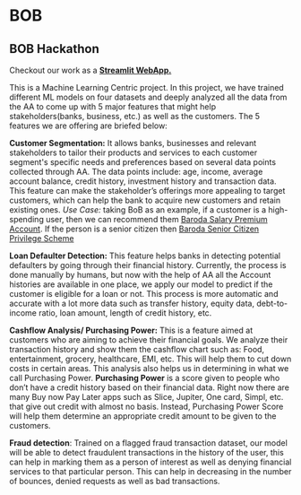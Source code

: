 # BOB
## BOB Hackathon

Checkout our work as a <a href="https://gaurav7888-bob-app-4dihn7.streamlit.app/">**Streamlit WebApp.**</a>


This is a Machine Learning Centric project. In this project, we have trained different ML models on four datasets and deeply analyzed all the data from the AA to come up with 5 major features that might help stakeholders(banks, business, etc.) as well as the customers. 
The 5 features we are offering are briefed below:

**Customer Segmentation:** It allows banks, businesses and relevant stakeholders to tailor their products and services to each customer segment's specific needs and preferences based on several data points collected through AA. The data points include: age, income, average account balance, credit history, investment history and transaction data. This feature can make the stakeholder’s offerings more appealing to target customers, which can help the bank to acquire new customers and retain existing ones.
*Use Case:* taking BoB as an example, if a customer is a high-spending user, then we can recommend them  [Baroda Salary Premium Account](https://www.bankofbaroda.in/personal-banking/accounts/saving-accounts/baroda-salary-premium). If the person is a senior citizen then [Baroda Senior Citizen Privilege Scheme](https://www.bankofbaroda.in/personal-banking/accounts/saving-accounts/baroda-senior-citizen-privilege-saving-account)

**Loan Defaulter Detection:** This feature helps banks in detecting potential defaulters by going through their financial history. Currently, the process is done manually by humans, but now with the help of AA all the Account histories are available in one place, we apply our model to predict if the customer is eligible for a loan or not. This process is more automatic and accurate with a lot more data such as transfer history, equity data, debt-to-income ratio, loan amount, length of credit history, etc. 

**Cashflow Analysis/ Purchasing Power:**  This is a feature aimed at customers who are aiming to achieve their financial goals. We analyze their transaction history and show them the cashflow chart such as: Food, entertainment, grocery, healthcare, EMI, etc. This will help them to cut down costs in certain areas. This analysis also helps us in determining in what we call Purchasing Power. **Purchasing Power** is a score given to people who don’t have a credit history based on their financial data. Right now there are many Buy now Pay Later apps such as Slice, Jupiter, One card, Simpl, etc. that give out credit with almost no basis. Instead, Purchasing Power Score will help them determine an appropriate credit amount to be given to the customers.

**Fraud detection**: Trained on a flagged fraud transaction dataset, our model will be able to detect fraudulent transactions in the history of the user, this can help in marking them as a person of interest as well as denying financial services to that particular person. This can help in decreasing in the number of bounces, denied requests as well as bad transactions.
